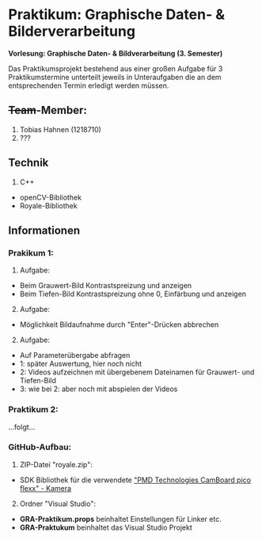 # Praktikum: Graphische Daten- & Bilderverarbeitung

**Vorlesung: Graphische Daten- & Bildverarbeitung (3. Semester)**

Das Praktikumsprojekt bestehend aus einer großen Aufgabe für 3 Praktikumstermine unterteilt jeweils in Unteraufgaben die an dem entsprechenden Termin erledigt werden müssen.

## ~~Team~~-Member:
1. Tobias Hahnen (1218710)
2. ???

## Technik
1. C++
* openCV-Bibliothek
* Royale-Bibliothek

## Informationen
### Prakikum 1:
1. Aufgabe:
* Beim Grauwert-Bild Kontrastspreizung und anzeigen
* Beim Tiefen-Bild Kontrastspreizung ohne 0, Einfärbung und anzeigen
2. Aufgabe:
* Möglichkeit Bildaufnahme durch "Enter"-Drücken abbrechen
2. Aufgabe:
* Auf Parameterübergabe abfragen
* 1: später Auswertung, hier noch nicht
* 2: Videos aufzeichnen mit übergebenem Dateinamen für Grauwert- und Tiefen-Bild
* 3: wie bei 2: aber noch mit abspielen der Videos

### Praktikum 2:
...folgt...

### GitHub-Aufbau:
1. ZIP-Datei "royale.zip":
* SDK Bibliothek für die verwendete ["PMD Technologies CamBoard pico flexx" - Kamera](https://www.automation24.de/entwicklungs-kit-pmd-vision-r-camboard-pico-flexx-700-000-094)
2. Ordner "Visual Studio":
* **GRA-Praktikum.props** beinhaltet Einstellungen für Linker etc.
* **GRA-Praktukum** beinhaltet das Visual Studio Projekt
